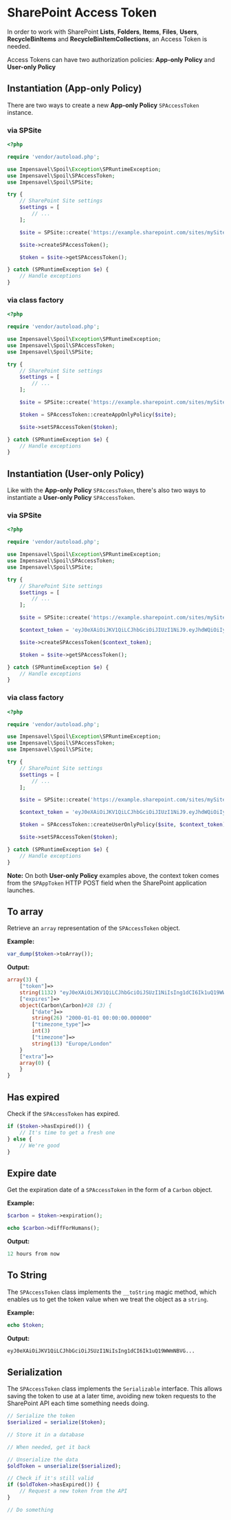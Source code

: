 # SharePoint Access Token
In order to work with SharePoint **Lists**, **Folders**, **Items**, **Files**, **Users**, **RecycleBinItems** and **RecycleBinItemCollections**, an Access Token is needed.

Access Tokens can have two authorization policies: **App-only Policy** and **User-only Policy**

## Instantiation (App-only Policy)
There are two ways to create a new **App-only Policy** `SPAccessToken` instance.

### via SPSite
```php
<?php

require 'vendor/autoload.php';

use Impensavel\Spoil\Exception\SPRuntimeException;
use Impensavel\Spoil\SPAccessToken;
use Impensavel\Spoil\SPSite;

try {
    // SharePoint Site settings
    $settings = [
        // ...
    ];

    $site = SPSite::create('https://example.sharepoint.com/sites/mySite/', $settings);

    $site->createSPAccessToken();

    $token = $site->getSPAccessToken();

} catch (SPRuntimeException $e) {
    // Handle exceptions
}
```

### via class factory
```php
<?php

require 'vendor/autoload.php';

use Impensavel\Spoil\Exception\SPRuntimeException;
use Impensavel\Spoil\SPAccessToken;
use Impensavel\Spoil\SPSite;

try {
    // SharePoint Site settings
    $settings = [
        // ...
    ];

    $site = SPSite::create('https://example.sharepoint.com/sites/mySite/', $settings);

    $token = SPAccessToken::createAppOnlyPolicy($site);

    $site->setSPAccessToken($token);

} catch (SPRuntimeException $e) {
    // Handle exceptions
}
```

## Instantiation (User-only Policy)
Like with the **App-only Policy** `SPAccessToken`, there's also two ways to instantiate a **User-only Policy** `SPAccessToken`.

### via SPSite
```php
<?php

require 'vendor/autoload.php';

use Impensavel\Spoil\Exception\SPRuntimeException;
use Impensavel\Spoil\SPAccessToken;
use Impensavel\Spoil\SPSite;

try {
    // SharePoint Site settings
    $settings = [
        // ...
    ];

    $site = SPSite::create('https://example.sharepoint.com/sites/mySite/', $settings);

    $context_token = 'eyJ0eXAiOiJKV1QiLCJhbGciOiJIUzI1NiJ9.eyJhdWQiOiIyNTQyNGR...';

    $site->createSPAccessToken($context_token);

    $token = $site->getSPAccessToken();

} catch (SPRuntimeException $e) {
    // Handle exceptions
}
```

### via class factory
```php
<?php

require 'vendor/autoload.php';

use Impensavel\Spoil\Exception\SPRuntimeException;
use Impensavel\Spoil\SPAccessToken;
use Impensavel\Spoil\SPSite;

try {
    // SharePoint Site settings
    $settings = [
        // ...
    ];

    $site = SPSite::create('https://example.sharepoint.com/sites/mySite/', $settings);

    $context_token = 'eyJ0eXAiOiJKV1QiLCJhbGciOiJIUzI1NiJ9.eyJhdWQiOiIyNTQyNGR...';

    $token = SPAccessToken::createUserOnlyPolicy($site, $context_token);

    $site->setSPAccessToken($token);

} catch (SPRuntimeException $e) {
    // Handle exceptions
}
```

**Note:** On both **User-only Policy** examples above, the context token comes from the `SPAppToken` HTTP POST field when the SharePoint application launches.

## To array
Retrieve an `array` representation of the `SPAccessToken` object.

**Example:**
```php
var_dump($token->toArray());
```

**Output:**
```php
array(3) {
    ["token"]=>
    string(1132) "eyJ0eXAiOiJKV1QiLCJhbGciOiJSUzI1NiIsIng1dCI6Ik1uQ19WWmNBVG..."
    ["expires"]=>
    object(Carbon\Carbon)#28 (3) {
        ["date"]=>
        string(26) "2000-01-01 00:00:00.000000"
        ["timezone_type"]=>
        int(3)
        ["timezone"]=>
        string(13) "Europe/London"
    }
    ["extra"]=>
    array(0) {
    }
}
```

## Has expired
Check if the `SPAccessToken` has expired.

```php
if ($token->hasExpired()) {
    // It's time to get a fresh one
} else {
    // We're good
}
```

## Expire date
Get the expiration date of a `SPAccessToken` in the form of a `Carbon` object.

**Example:**
```php
$carbon = $token->expiration();

echo $carbon->diffForHumans();
```

**Output:**
```php
12 hours from now
```

## To String
The `SPAccessToken` class implements the `__toString` magic method, which enables us to get the token value when we treat the object as a `string`. 

**Example:**
```php
echo $token;
```

**Output:**
```php
eyJ0eXAiOiJKV1QiLCJhbGciOiJSUzI1NiIsIng1dCI6Ik1uQ19WWmNBVG...
```

## Serialization
The `SPAccessToken` class implements the `Serializable` interface.
This allows saving the token to use at a later time, avoiding new token requests to the SharePoint API each time something needs doing.

```php
// Serialize the token
$serialized = serialize($token);

// Store it in a database

// When needed, get it back

// Unserialize the data
$oldToken = unserialize($serialized);

// Check if it's still valid
if ($oldToken->hasExpired()) {
    // Request a new token from the API
}

// Do something
```
